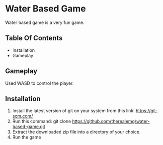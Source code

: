 # Water Based Game
Water based game is a very fun game.

## Table Of Contents
- Installation
- Gameplay

## Gameplay
Used WASD to control the player.

## Installation
1. Install the latest version of git on your system from this link:
  https://git-scm.com/
2. Run this command:
  git clone https://github.com/therealemg/water-based-game.git
3. Extract the downloaded zip file into a directory of your choice.
4. Run the game
